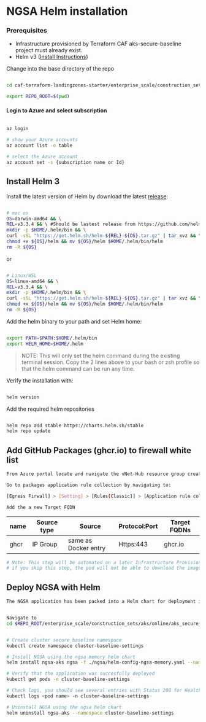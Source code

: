# NGSA Helm installation

### Prerequisites

- Infrastructure provisioned by Terraform CAF aks-secure-baseline project must already exist.
- Helm v3 ([Install Instructions](https://helm.sh/docs/intro/install/))


Change into the base directory of the repo

```bash

cd caf-terraform-landingzones-starter/enterprise_scale/construction_sets/aks/online/aks_secure_baseline/ngsa

export REPO_ROOT=$(pwd)

```

#### Login to Azure and select subscription

```bash

az login

# show your Azure accounts
az account list -o table

# select the Azure account
az account set -s {subscription name or Id}

```

## Install Helm 3

Install the latest version of Helm by download the latest [release](https://github.com/helm/helm/releases):

```bash

# mac os
OS=darwin-amd64 && \
REL=v3.3.4 && \ #Should be lastest release from https://github.com/helm/helm/releases
mkdir -p $HOME/.helm/bin && \
curl -sSL "https://get.helm.sh/helm-${REL}-${OS}.tar.gz" | tar xvz && \
chmod +x ${OS}/helm && mv ${OS}/helm $HOME/.helm/bin/helm
rm -R ${OS}

```

or

```bash

# Linux/WSL
OS=linux-amd64 && \
REL=v3.3.4 && \
mkdir -p $HOME/.helm/bin && \
curl -sSL "https://get.helm.sh/helm-${REL}-${OS}.tar.gz" | tar xvz && \
chmod +x ${OS}/helm && mv ${OS}/helm $HOME/.helm/bin/helm
rm -R ${OS}

```

Add the helm binary to your path and set Helm home:

```bash

export PATH=$PATH:$HOME/.helm/bin
export HELM_HOME=$HOME/.helm

```

>NOTE: This will only set the helm command during the existing terminal session. Copy the 2 lines above to your bash or zsh profile so that the helm command can be run any time.

Verify the installation with:

```bash

helm version

```

Add the required helm repositories

```bash

helm repo add stable https://charts.helm.sh/stable
helm repo update

```

## Add GitHub Packages (ghcr.io) to firewall white list

```bash
From Azure portal locate and navigate the vNet-Hub resource group created by Infrastructure Provisioning, e.g. vnet-hub-re1, then locate the egress firewall resource.

Go to packages application rule collection by navigating to:

[Egress Firwall] > [Setting] > [Rules(Classic)] > [Application rule collection] > [Packages]

Add the a new Target FQDN
```

| **name**  | **Source type** |      **Source**     | **Protocol:Port** | **Target FQDNs** |
|-----------|-----------------|---------------------|-------------------|------------------|
| ghcr      | IP Group        |same as Docker entry |     Https:443     |     ghcr.io      |

```bash
# Note: This step will be automated on a later Infrastructure Provisioning release.
# if you skip this step, the pod will not be able to download the image.
```


## Deploy NGSA with Helm
```bash
The NGSA application has been packed into a Helm chart for deployment into the cluster. The following instructions will walk you through the manual process of deployment of the helm chart and is recommended for development and testing.
```

```bash

Navigate to 
cd $REPO_ROOT/enterprise_scale/construction_sets/aks/online/aks_secure_baseline


# Create cluster secure baseline namespace
kubectl create namespace cluster-baseline-settings

# Install NGSA using the ngsa memory helm chart
helm install ngsa-aks ngsa -f ./ngsa/helm-config-ngsa-memory.yaml --namespace cluster-baseline-settings

# Verify that the application was succesfully deployed
kubectl get pods -n cluster-baseline-settings

# Check logs, you should see several entries with Status 200 for Healthz
kubectl logs <pod name> -n cluster-baseline-settings

# Uninstall NGSA using the ngsa helm chart
helm uninstall ngsa-aks --namespace cluster-baseline-settings

```
